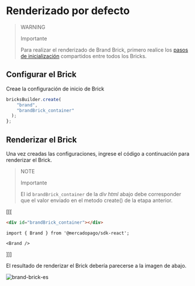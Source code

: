 # Renderizado por defecto

> WARNING
>
> Importante
>
> Para realizar el renderizado de Brand Brick, primero realice los [pasos de inicialización](/developers/es/docs/checkout-bricks/common-initialization) compartidos entre todos los Bricks. 

## Configurar el Brick

Creae la configuración de inicio de Brick

```javascript
bricksBuilder.create(
    "brand",
    "brandBrick_container"
  );
};
```

## Renderizar el Brick

Una vez creadas las configuraciones, ingrese el código a continuación para renderizar el Brick. 

> NOTE
>
> Importante
>
> El id `brandBrick_container` de la _div html_ abajo debe corresponder que el valor enviado en el metodo create() de la etapa anterior.

[[[
```html
<div id="brandBrick_container"></div>
```
```react-jsx
import { Brand } from '@mercadopago/sdk-react';

<Brand />
```
]]]

El resultado de renderizar el Brick debería parecerse a la imagen de abajo.

![brand-brick-es](checkout-bricks/brand-brick-es.gif)